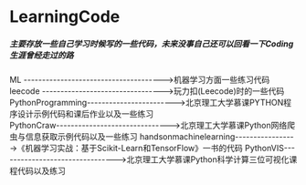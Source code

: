 # LearningCode
##### 主要存放一些自己学习时候写的一些代码，未来没事自己还可以回看一下Coding生涯曾经走过的路

ML -------------------------------------->机器学习方面一些练习代码  
leecode --------------------------------->玩力扣(Leecode)时的一些代码  
PythonProgramming------------------------>北京理工大学慕课PYTHON程序设计示例代码和课后作业以及一些练习  
PythonCraw------------------------------->北京理工大学慕课Python网络爬虫与信息获取示例代码以及一些练习
handsonmachinelearning----------------->《机器学习实战：基于Scikit-Learn和TensorFlow》一书的代码
PythonVIS-------------------------------->北京理工大学慕课Python科学计算三位可视化课程代码以及练习
